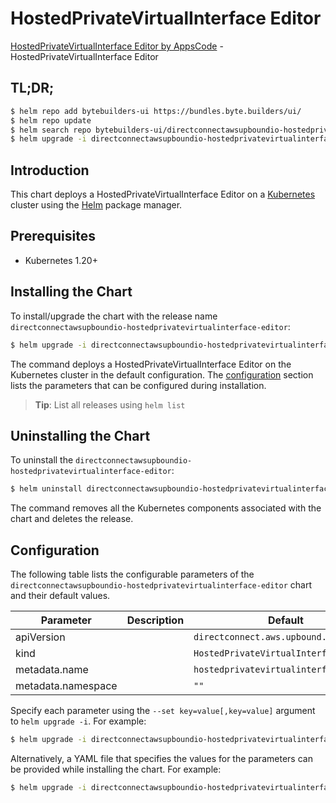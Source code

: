 # HostedPrivateVirtualInterface Editor

[HostedPrivateVirtualInterface Editor by AppsCode](https://byte.builders) - HostedPrivateVirtualInterface Editor

## TL;DR;

```bash
$ helm repo add bytebuilders-ui https://bundles.byte.builders/ui/
$ helm repo update
$ helm search repo bytebuilders-ui/directconnectawsupboundio-hostedprivatevirtualinterface-editor --version=v0.4.18
$ helm upgrade -i directconnectawsupboundio-hostedprivatevirtualinterface-editor bytebuilders-ui/directconnectawsupboundio-hostedprivatevirtualinterface-editor -n default --create-namespace --version=v0.4.18
```

## Introduction

This chart deploys a HostedPrivateVirtualInterface Editor on a [Kubernetes](http://kubernetes.io) cluster using the [Helm](https://helm.sh) package manager.

## Prerequisites

- Kubernetes 1.20+

## Installing the Chart

To install/upgrade the chart with the release name `directconnectawsupboundio-hostedprivatevirtualinterface-editor`:

```bash
$ helm upgrade -i directconnectawsupboundio-hostedprivatevirtualinterface-editor bytebuilders-ui/directconnectawsupboundio-hostedprivatevirtualinterface-editor -n default --create-namespace --version=v0.4.18
```

The command deploys a HostedPrivateVirtualInterface Editor on the Kubernetes cluster in the default configuration. The [configuration](#configuration) section lists the parameters that can be configured during installation.

> **Tip**: List all releases using `helm list`

## Uninstalling the Chart

To uninstall the `directconnectawsupboundio-hostedprivatevirtualinterface-editor`:

```bash
$ helm uninstall directconnectawsupboundio-hostedprivatevirtualinterface-editor -n default
```

The command removes all the Kubernetes components associated with the chart and deletes the release.

## Configuration

The following table lists the configurable parameters of the `directconnectawsupboundio-hostedprivatevirtualinterface-editor` chart and their default values.

|     Parameter      | Description |                      Default                      |
|--------------------|-------------|---------------------------------------------------|
| apiVersion         |             | <code>directconnect.aws.upbound.io/v1beta1</code> |
| kind               |             | <code>HostedPrivateVirtualInterface</code>        |
| metadata.name      |             | <code>hostedprivatevirtualinterface</code>        |
| metadata.namespace |             | <code>""</code>                                   |


Specify each parameter using the `--set key=value[,key=value]` argument to `helm upgrade -i`. For example:

```bash
$ helm upgrade -i directconnectawsupboundio-hostedprivatevirtualinterface-editor bytebuilders-ui/directconnectawsupboundio-hostedprivatevirtualinterface-editor -n default --create-namespace --version=v0.4.18 --set apiVersion=directconnect.aws.upbound.io/v1beta1
```

Alternatively, a YAML file that specifies the values for the parameters can be provided while
installing the chart. For example:

```bash
$ helm upgrade -i directconnectawsupboundio-hostedprivatevirtualinterface-editor bytebuilders-ui/directconnectawsupboundio-hostedprivatevirtualinterface-editor -n default --create-namespace --version=v0.4.18 --values values.yaml
```
